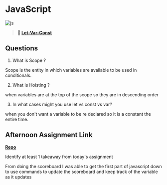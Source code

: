 # JavaScript

![js](https://bcw.blob.core.windows.net/public/img/courses/js.gif)

> **📖 [Let-Var-Const](https://codeworksacademy.com/fs-student-guide/resources/wk2/01-Let-Var-Const)**

## Questions

1. What is Scope ?

Scope is the entity in which variables are available to be used in conditionals. 

2. What is Hoisting ?

when variables are at the top of the scope so they are in descending order

3. In what cases might you use let vs const vs var?

when you don't want a variable to be re declared so it is a constant the entire time. 
## Afternoon Assignment Link


**[Repo](https://github.com/JonathonMcNamara/<ASSIGNMENT_REPO>)**

Identify at least 1 takeaway from today's assignment

From doing the scoreboard I was able to get the first part of javascript down to use commands to update the scoreboard and keep track of the variable as it updates

